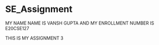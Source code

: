 # SE_Assignment

MY NAME NAME IS VANSH GUPTA AND MY ENROLLMENT NUMBER IS E20CSE127

THIS IS MY ASSIGNMENT 3